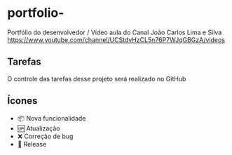 # portfolio-

Portfólio do desenvolvedor / Vídeo aula do Canal João Carlos Lima e Silva
https://www.youtube.com/channel/UCStdvHzCL5n76P7WJqGBGzA/videos

## Tarefas

O controle das tarefas desse projeto será realizado no GitHub

## Ícones

- :package: Nova funcionalidade
- :up: Atualização
- :x: Correção de bug
- :checkered_flag: Release
